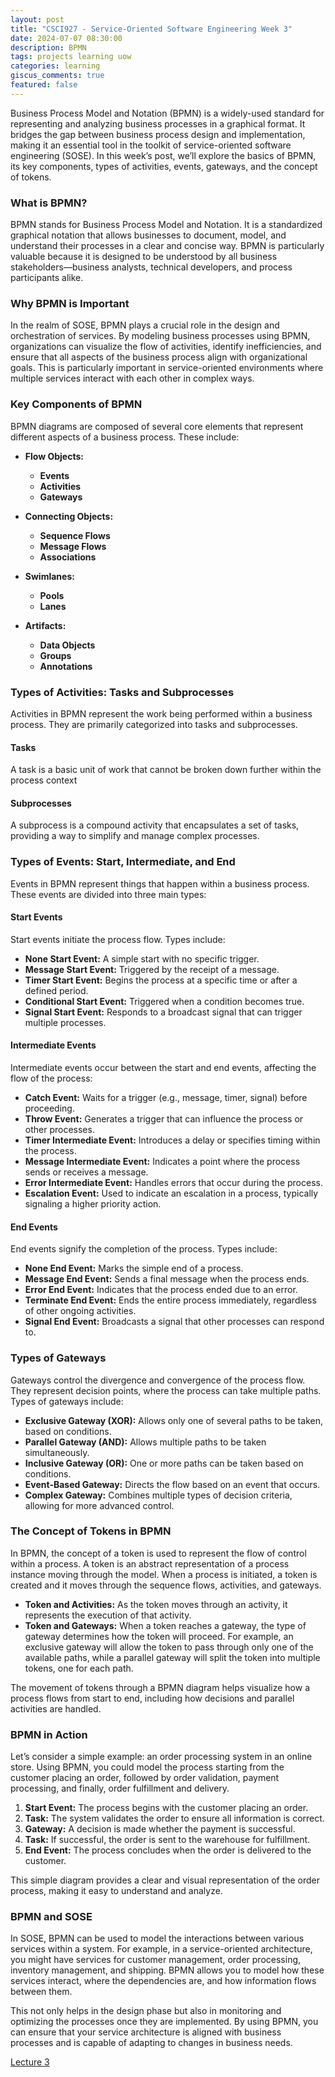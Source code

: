```yaml
---
layout: post
title: "CSCI927 - Service-Oriented Software Engineering Week 3"
date: 2024-07-07 08:30:00
description: BPMN
tags: projects learning uow
categories: learning
giscus_comments: true
featured: false
---
```


Business Process Model and Notation (BPMN) is a widely-used standard for representing and analyzing business processes in a graphical format. It bridges the gap between business process design and implementation, making it an essential tool in the toolkit of service-oriented software engineering (SOSE). In this week’s post, we’ll explore the basics of BPMN, its key components, types of activities, events, gateways, and the concept of tokens.

### What is BPMN?

BPMN stands for Business Process Model and Notation. It is a standardized graphical notation that allows businesses to document, model, and understand their processes in a clear and concise way. BPMN is particularly valuable because it is designed to be understood by all business stakeholders—business analysts, technical developers, and process participants alike.

### Why BPMN is Important

In the realm of SOSE, BPMN plays a crucial role in the design and orchestration of services. By modeling business processes using BPMN, organizations can visualize the flow of activities, identify inefficiencies, and ensure that all aspects of the business process align with organizational goals. This is particularly important in service-oriented environments where multiple services interact with each other in complex ways.

### Key Components of BPMN

BPMN diagrams are composed of several core elements that represent different aspects of a business process. These include:

- **Flow Objects:**
  - **Events**
  - **Activities**
  - **Gateways**

- **Connecting Objects:**
  - **Sequence Flows**
  - **Message Flows**
  - **Associations**

- **Swimlanes:**
  - **Pools**
  - **Lanes**

- **Artifacts:**
  - **Data Objects**
  - **Groups**
  - **Annotations**

### Types of Activities: Tasks and Subprocesses

Activities in BPMN represent the work being performed within a business process. They are primarily categorized into tasks and subprocesses.

#### **Tasks**

A task is a basic unit of work that cannot be broken down further within the process context
  
#### **Subprocesses**

A subprocess is a compound activity that encapsulates a set of tasks, providing a way to simplify and manage complex processes.

### Types of Events: Start, Intermediate, and End

Events in BPMN represent things that happen within a business process. These events are divided into three main types:

#### **Start Events**

Start events initiate the process flow. Types include:

- **None Start Event:** A simple start with no specific trigger.
- **Message Start Event:** Triggered by the receipt of a message.
- **Timer Start Event:** Begins the process at a specific time or after a defined period.
- **Conditional Start Event:** Triggered when a condition becomes true.
- **Signal Start Event:** Responds to a broadcast signal that can trigger multiple processes.

#### **Intermediate Events**

Intermediate events occur between the start and end events, affecting the flow of the process:

- **Catch Event:** Waits for a trigger (e.g., message, timer, signal) before proceeding.
- **Throw Event:** Generates a trigger that can influence the process or other processes.
- **Timer Intermediate Event:** Introduces a delay or specifies timing within the process.
- **Message Intermediate Event:** Indicates a point where the process sends or receives a message.
- **Error Intermediate Event:** Handles errors that occur during the process.
- **Escalation Event:** Used to indicate an escalation in a process, typically signaling a higher priority action.
  
#### **End Events**

End events signify the completion of the process. Types include:

- **None End Event:** Marks the simple end of a process.
- **Message End Event:** Sends a final message when the process ends.
- **Error End Event:** Indicates that the process ended due to an error.
- **Terminate End Event:** Ends the entire process immediately, regardless of other ongoing activities.
- **Signal End Event:** Broadcasts a signal that other processes can respond to.

### Types of Gateways

Gateways control the divergence and convergence of the process flow. They represent decision points, where the process can take multiple paths. Types of gateways include:

- **Exclusive Gateway (XOR):** Allows only one of several paths to be taken, based on conditions.
- **Parallel Gateway (AND):** Allows multiple paths to be taken simultaneously.
- **Inclusive Gateway (OR):** One or more paths can be taken based on conditions.
- **Event-Based Gateway:** Directs the flow based on an event that occurs.
- **Complex Gateway:** Combines multiple types of decision criteria, allowing for more advanced control.

### The Concept of Tokens in BPMN

In BPMN, the concept of a token is used to represent the flow of control within a process. A token is an abstract representation of a process instance moving through the model. When a process is initiated, a token is created and it moves through the sequence flows, activities, and gateways.

- **Token and Activities:** As the token moves through an activity, it represents the execution of that activity.
- **Token and Gateways:** When a token reaches a gateway, the type of gateway determines how the token will proceed. For example, an exclusive gateway will allow the token to pass through only one of the available paths, while a parallel gateway will split the token into multiple tokens, one for each path.

The movement of tokens through a BPMN diagram helps visualize how a process flows from start to end, including how decisions and parallel activities are handled.

### BPMN in Action

Let’s consider a simple example: an order processing system in an online store. Using BPMN, you could model the process starting from the customer placing an order, followed by order validation, payment processing, and finally, order fulfillment and delivery.

1. **Start Event:** The process begins with the customer placing an order.
2. **Task:** The system validates the order to ensure all information is correct.
3. **Gateway:** A decision is made whether the payment is successful.
4. **Task:** If successful, the order is sent to the warehouse for fulfillment.
5. **End Event:** The process concludes when the order is delivered to the customer.

This simple diagram provides a clear and visual representation of the order process, making it easy to understand and analyze.

### BPMN and SOSE

In SOSE, BPMN can be used to model the interactions between various services within a system. For example, in a service-oriented architecture, you might have services for customer management, order processing, inventory management, and shipping. BPMN allows you to model how these services interact, where the dependencies are, and how information flows between them.

This not only helps in the design phase but also in monitoring and optimizing the processes once they are implemented. By using BPMN, you can ensure that your service architecture is aligned with business processes and is capable of adapting to changes in business needs.

[Lecture 3](/assets/pdf/sose/3.Business%20Process%20Modelling%20and%20Management.pdf)
